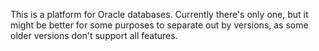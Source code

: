 This is a platform for Oracle databases. Currently there's only one, but it might be better for some purposes to separate out by versions, as some older versions don't support all features.